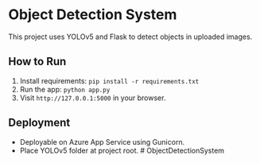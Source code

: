 # Object Detection System

This project uses YOLOv5 and Flask to detect objects in uploaded images.

## How to Run
1. Install requirements: `pip install -r requirements.txt`
2. Run the app: `python app.py`
3. Visit `http://127.0.0.1:5000` in your browser.

## Deployment
- Deployable on Azure App Service using Gunicorn.
- Place YOLOv5 folder at project root.
#   O b j e c t D e t e c t i o n S y s t e m  
 